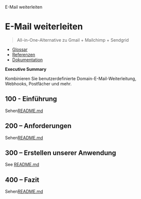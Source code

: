 E-Mail weiterleiten

# E-Mail weiterleiten

> All-in-One-Alternative zu Gmail + Mailchimp + Sendgrid

-   [Glossar](./GLOSSARY.md)
-   [Referenzen](./REFERENCES.md)
-   [Dokumentation](./DOCUMENTATION.md)

**Executive Summary**

Kombinieren Sie benutzerdefinierte Domain-E-Mail-Weiterleitung, Webhooks, Postfächer und mehr.

## 100 - Einführung

Sehen[README.md](./100/README.md)

## 200 – Anforderungen

Sehen[README.md](./200/README.md)

## 300 – Erstellen unserer Anwendung

See [README.md](./300/README.md)

## 400 – Fazit

Sehen[README.md](./400/README.md)

